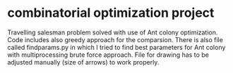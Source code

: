 # combinatorial optimization project
Travelling salesman problem solved with use of Ant colony optimization. 
Code includes also greedy approach for the comparsion.
There is also file called findparams.py in which I tried to find best parameters for Ant colony with multiprocessing brute force approach.
File for drawing has to be adjusted manually (size of arrows) to work properly.
